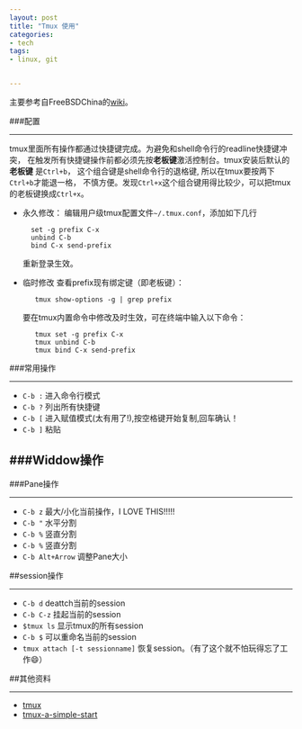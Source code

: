 ```yaml
---
layout: post
title: "Tmux 使用"
categories:
- tech
tags:
- linux, git


---
```


主要参考自FreeBSDChina的[wiki](https://wiki.freebsdchina.org/software/t/tmux)。

###配置

-----

tmux里面所有操作都通过快捷键完成。为避免和shell命令行的readline快捷键冲突，
在触发所有快捷键操作前都必须先按**老板键**激活控制台。tmux安装后默认的**老板键**
是`Ctrl+b`， 这个组合键是shell命令行的退格键, 所以在tmux要按两下`Ctrl+b`才能退一格，
不慎方便。发现`Ctrl+x`这个组合键用得比较少，可以把tmux的老板键换成`Ctrl+x`。

* 永久修改：
    编辑用户级tmux配置文件`~/.tmux.conf`，添加如下几行

        set -g prefix C-x
        unbind C-b
        bind C-x send-prefix
    重新登录生效。

* 临时修改
     查看prefix现有绑定键（即老板键）：

         tmux show-options -g | grep prefix
     要在tmux内置命令中修改及时生效，可在终端中输入以下命令：

         tmux set -g prefix C-x
         tmux unbind C-b 
         tmux bind C-x send-prefix

###常用操作

----

* `C-b :` 进入命令行模式
* `C-b ?` 列出所有快捷键
* `C-b [` 进入赋值模式(太有用了!),按空格键开始复制,回车确认！
* `C-b ]` 粘贴


###Widdow操作
----

###Pane操作

----
* `C-b z` 最大/小化当前操作，I LOVE THIS!!!!!
* `C-b "` 水平分割
* `C-b %` 竖直分割
* `C-b %` 竖直分割
* `C-b Alt+Arrow` 调整Pane大小



##session操作

-----

* `C-b d`  deattch当前的session
* `C-b C-z` 挂起当前的session
* `$tmux ls` 显示tmux的所有session
* `C-b $` 可以重命名当前的session
* `tmux attach [-t sessionname]` 恢复session。（有了这个就不怕玩得忘了工作:smile:）




##其他资料

----
* [tmux](http://wiki.tankywoo.com/tool/tmux.html)
* [tmux-a-simple-start](http://www.sitepoint.com/tmux-a-simple-start/)
